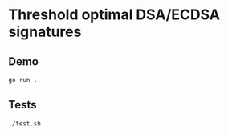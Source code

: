 # Threshold optimal DSA/ECDSA signatures

## Demo

```bash
go run .
```

## Tests

```bash
./test.sh
```
